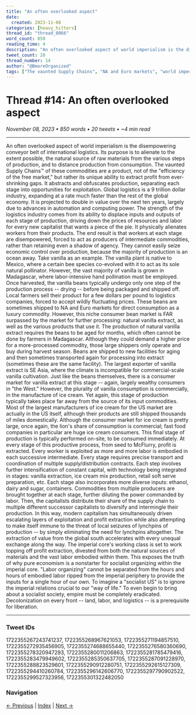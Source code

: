 ```yaml
---
title: "An often overlooked aspect"
date:
  created: 2023-11-08
categories: [heavy_hitters]
thread_id: "thread_0066"
word_count: 850
reading_time: 4
description: "An often overlooked aspect of world imperialism is the disempowering conveyor belt of international logistics ."
tweet_count: 20
thread_number: 14
author: "@BmoreOrganized"
tags: ["The vaunted Supply Chains", "NA and Euro markets", "world imperialism", "a 9 trillion dollar industry", "rather its unique ability"]
---
```

# Thread #14: An often overlooked aspect

*November 08, 2023 • 850 words • 20 tweets • ~4 min read*

---

An often overlooked aspect of world imperialism is the disempowering conveyor belt of international logistics. Its purpose is to alienate to the extent possible, the natural source of raw materials from the various steps of production, and to distance production from consumption. The vaunted Supply Chains™️ of these commodities are a product, not of the "efficiency of the free market," but rather its unique ability to extract profit from ever-shrinking gaps. It abstracts and obfuscates production, separating each stage into opportunities for exploitation. Global logistics is a 9 trillion dollar industry, expanding at a rate much faster than the rest of the global economy. It is projected to double in value over the next ten years, largely due to advances in automation and computing power. The strength of the logistics industry comes from its ability to displace inputs and outputs of each stage of production, driving down the prices of resources and labor for every new capitalist that wants a piece of the pie. It physically alienates workers from their products. The end result is that workers at each stage are disempowered, forced to act as producers of intermediate commodities, rather than retaining even a shadow of agency. They cannot easily seize economic control over production, because the majority of production is an ocean away. Take vanilla as an example. The vanilla plant is native to Mexico, where a certain bee species co-evolved with it to act as its sole natural pollinator. However, the vast majority of vanilla is grown in Madagascar, where labor-intensive hand pollination must be employed. Once harvested, the vanilla beans typically undergo only one step of the production process -- drying -- before being packaged and shipped off. Local farmers sell their product for a few dollars per pound to logistics companies, forced to accept wildly fluctuating prices. These beans are sometimes shipped to NA and Euro markets for direct consumption as a luxury commodity. However, this niche consumer bean market is FAR surpassed by the market for further processing: natural vanilla extract, as well as the various products that use it. The production of natural vanilla extract requires the beans to be aged for months, which often cannot be done by farmers in Madagascar. Although they could demand a higher price for a more-processed commodity, those large shippers only operate and buy during harvest season. Beans are shipped to new facilities for aging and then sometimes transported again for processing into extract (sometimes these are the same facility). The largest exporter of vanilla extract is SE Asia, where the climate is incompatible for commercial-scale vanilla cultivation. Just like the beans themselves, there is a consumer market for vanilla extract at this stage -- again, largely wealthy consumers in "the West." However, the plurality of vanilla consumption is commercially, in the manufacture of ice cream. Yet again, this stage of production typically takes place far away from the source of its input commodities. Most of the largest manufacturers of ice cream for the US market are actually in the US itself, although their products are still shipped thousands of miles domestically. Although the consumer market for ice cream is pretty large, once again, the lion's share of consumption is commercial; fast food companies in particular are huge ice cream consumers. This final stage of production is typically performed on-site, to be consumed immediately. At every stage of this productive process, from seed to McFlurry, profit is extracted. Every worker is exploited as more and more labor is embodied in each successive intermediate. Every stage requires precise transport and coordination of multiple supply/distribution contracts. Each step involves further intensification of constant capital, with technology being integrated in stages: vanilla extraction, ice cream mix production, retail soft serve preparation, etc. Each stage also incorporates more diverse inputs: ethanol, dairy and sugar, containers. Commodities from multiple producers are brought together at each stage, further diluting the power commanded by labor. Then, the capitalists distribute their share of the supply chain to multiple different successor capitalists to diversify and intermingle their production. In this way, modern capitalism has simultaneously driven escalating layers of exploitation and profit extraction while also attempting to make itself immune to the threat of local seizures of lynchpins of production -- by simply eliminating the need for lynchpins altogether. The extraction of value from the global south accelerates with every unequal exchange along the way. The imperial core's working class is set to work topping off profit extraction, divested from both the natural sources of materials and the vast labor embodied within them. This exposes the truth of why pure economism is a nonstarter for socialist organizing within the imperial core. "Labor organizing" cannot be separated from the hours and hours of embodied labor ripped from the imperial periphery to provide the inputs for a single hour of our own. To imagine a "socialist US" is to ignore the imperial relations crucial to our "way of life." To even begin to bring about a socialist society, empire must be completely eradicated. Decolonization on every front -- land, labor, and logistics -- is a prerequisite for liberation.

---

### Tweet IDs
1722355267243741237, 1722355268967621053, 1722355271194857510, 1722355272935456905, 1722355274688655440, 1722355276580360690, 1722355278320947293, 1722355280011206863, 1722355281785479416, 1722355283479949602, 1722355285350637705, 1722355287091228970, 1722355288823529601, 1722355290912280751, 1722355292615127309, 1722355294410260784, 1722355296142606770, 1722355297790902522, 1722355299527323956, 1722355301322482050

### Navigation
[← Previous](013-*.md) | [Index](index.md) | [Next →](015-*.md)